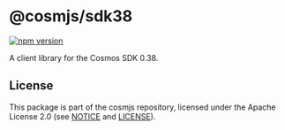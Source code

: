 # @cosmjs/sdk38

[![npm version](https://img.shields.io/npm/v/@cosmjs/sdk38.svg)](https://www.npmjs.com/package/@cosmjs/sdk38)

A client library for the Cosmos SDK 0.38.

## License

This package is part of the cosmjs repository, licensed under the Apache License
2.0 (see [NOTICE](https://github.com/CosmWasm/cosmjs/blob/master/NOTICE) and
[LICENSE](https://github.com/CosmWasm/cosmjs/blob/master/LICENSE)).
